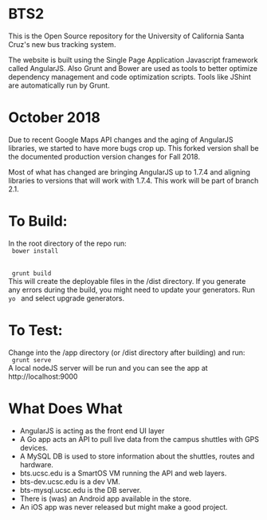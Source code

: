<!--
The MIT License (MIT)

Copyright (c) 2015 Kevin Abas

Permission is hereby granted, free of charge, to any person obtaining a copy
of this software and associated documentation files (the "Software"), to deal
in the Software without restriction, including without limitation the rights
to use, copy, modify, merge, publish, distribute, sublicense, and/or sell
copies of the Software, and to permit persons to whom the Software is
furnished to do so, subject to the following conditions:

The above copyright notice and this permission notice shall be included in all
copies or substantial portions of the Software.

THE SOFTWARE IS PROVIDED "AS IS", WITHOUT WARRANTY OF ANY KIND, EXPRESS OR
IMPLIED, INCLUDING BUT NOT LIMITED TO THE WARRANTIES OF MERCHANTABILITY,
FITNESS FOR A PARTICULAR PURPOSE AND NONINFRINGEMENT. IN NO EVENT SHALL THE
AUTHORS OR COPYRIGHT HOLDERS BE LIABLE FOR ANY CLAIM, DAMAGES OR OTHER
LIABILITY, WHETHER IN AN ACTION OF CONTRACT, TORT OR OTHERWISE, ARISING FROM,
OUT OF OR IN CONNECTION WITH THE SOFTWARE OR THE USE OR OTHER DEALINGS IN THE
SOFTWARE.

-->

# BTS2
This is the Open Source repository for the University of California Santa Cruz's new bus tracking system.

The website is built using the Single Page Application Javascript framework called AngularJS. Also Grunt and Bower are used as tools
to better optimize dependency management and code optimization scripts. Tools like JShint are automatically run by Grunt.

# October 2018
Due to recent Google Maps API changes and the aging of AngularJS libraries, we started to have more bugs crop up. This forked version shall be the documented production version changes for Fall 2018.

Most of what has changed are bringing AngularJS up to 1.7.4 and aligning libraries to versions that will work with 1.7.4. This work will be part of branch 2.1.

# To Build:
In the root directory of the repo run: <br>
<code> bower install </code> <br>

<code> grunt build  </code> <br>
This will create the deployable files in the /dist directory. If you generate any errors during the build, you might need to update your generators. Run <code> yo </code> and select upgrade generators.

# To Test:
Change into the /app directory (or /dist directory after building) and run:<br>
<code> grunt serve </code> <br>
A local nodeJS server will be run and you can see the app at http://localhost:9000

# What Does What
- AngularJS is acting as the front end UI layer
- A Go app acts an API to pull live data from the campus shuttles with GPS devices.
- A MySQL DB is used to store information about the shuttles, routes and hardware.
- bts.ucsc.edu is a SmartOS VM running the API and web layers.
- bts-dev.ucsc.edu is a dev VM.
- bts-mysql.ucsc.edu is the DB server.
- There is (was) an Android app available in the store.
- An iOS app was never released but might make a good project.
